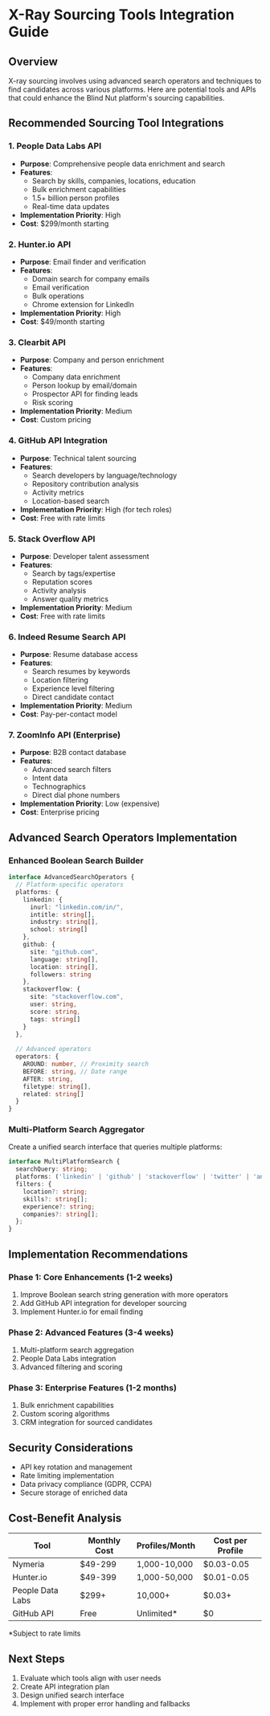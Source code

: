 # X-Ray Sourcing Tools Integration Guide

## Overview
X-ray sourcing involves using advanced search operators and techniques to find candidates across various platforms. Here are potential tools and APIs that could enhance the Blind Nut platform's sourcing capabilities.

## Recommended Sourcing Tool Integrations

### 1. **People Data Labs API**
- **Purpose**: Comprehensive people data enrichment and search
- **Features**:
  - Search by skills, companies, locations, education
  - Bulk enrichment capabilities
  - 1.5+ billion person profiles
  - Real-time data updates
- **Implementation Priority**: High
- **Cost**: $299/month starting

### 2. **Hunter.io API**
- **Purpose**: Email finder and verification
- **Features**:
  - Domain search for company emails
  - Email verification
  - Bulk operations
  - Chrome extension for LinkedIn
- **Implementation Priority**: High
- **Cost**: $49/month starting

### 3. **Clearbit API**
- **Purpose**: Company and person enrichment
- **Features**:
  - Company data enrichment
  - Person lookup by email/domain
  - Prospector API for finding leads
  - Risk scoring
- **Implementation Priority**: Medium
- **Cost**: Custom pricing

### 4. **GitHub API Integration**
- **Purpose**: Technical talent sourcing
- **Features**:
  - Search developers by language/technology
  - Repository contribution analysis
  - Activity metrics
  - Location-based search
- **Implementation Priority**: High (for tech roles)
- **Cost**: Free with rate limits

### 5. **Stack Overflow API**
- **Purpose**: Developer talent assessment
- **Features**:
  - Search by tags/expertise
  - Reputation scores
  - Activity analysis
  - Answer quality metrics
- **Implementation Priority**: Medium
- **Cost**: Free with rate limits

### 6. **Indeed Resume Search API**
- **Purpose**: Resume database access
- **Features**:
  - Search resumes by keywords
  - Location filtering
  - Experience level filtering
  - Direct candidate contact
- **Implementation Priority**: Medium
- **Cost**: Pay-per-contact model

### 7. **ZoomInfo API** (Enterprise)
- **Purpose**: B2B contact database
- **Features**:
  - Advanced search filters
  - Intent data
  - Technographics
  - Direct dial phone numbers
- **Implementation Priority**: Low (expensive)
- **Cost**: Enterprise pricing

## Advanced Search Operators Implementation

### Enhanced Boolean Search Builder
```typescript
interface AdvancedSearchOperators {
  // Platform-specific operators
  platforms: {
    linkedin: {
      inurl: "linkedin.com/in/",
      intitle: string[],
      industry: string[],
      school: string[]
    },
    github: {
      site: "github.com",
      language: string[],
      location: string[],
      followers: string
    },
    stackoverflow: {
      site: "stackoverflow.com",
      user: string,
      score: string,
      tags: string[]
    }
  },
  
  // Advanced operators
  operators: {
    AROUND: number, // Proximity search
    BEFORE: string, // Date range
    AFTER: string,
    filetype: string[],
    related: string[]
  }
}
```

### Multi-Platform Search Aggregator
Create a unified search interface that queries multiple platforms:

```typescript
interface MultiPlatformSearch {
  searchQuery: string;
  platforms: ('linkedin' | 'github' | 'stackoverflow' | 'twitter' | 'angellist')[];
  filters: {
    location?: string;
    skills?: string[];
    experience?: string;
    companies?: string[];
  };
}
```

## Implementation Recommendations

### Phase 1: Core Enhancements (1-2 weeks)
1. Improve Boolean search string generation with more operators
2. Add GitHub API integration for developer sourcing
3. Implement Hunter.io for email finding

### Phase 2: Advanced Features (3-4 weeks)
1. Multi-platform search aggregation
2. People Data Labs integration
3. Advanced filtering and scoring

### Phase 3: Enterprise Features (1-2 months)
1. Bulk enrichment capabilities
2. Custom scoring algorithms
3. CRM integration for sourced candidates

## Security Considerations
- API key rotation and management
- Rate limiting implementation
- Data privacy compliance (GDPR, CCPA)
- Secure storage of enriched data

## Cost-Benefit Analysis
| Tool | Monthly Cost | Profiles/Month | Cost per Profile |
|------|--------------|----------------|------------------|
| Nymeria | $49-299 | 1,000-10,000 | $0.03-0.05 |
| Hunter.io | $49-399 | 1,000-50,000 | $0.01-0.05 |
| People Data Labs | $299+ | 10,000+ | $0.03+ |
| GitHub API | Free | Unlimited* | $0 |

*Subject to rate limits

## Next Steps
1. Evaluate which tools align with user needs
2. Create API integration plan
3. Design unified search interface
4. Implement with proper error handling and fallbacks